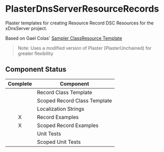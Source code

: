 # PlasterDnsServerResourceRecords
Plaster templates for creating Resource Record DSC Resources for the xDnsServer project.

Based on Gael Colas' [Sampler ClassResource Template](https://github.com/gaelcolas/Sampler/tree/master/Sampler/Templates/ClassResource)

>Note: Uses a modified version of Plaster (PlasterUnchained) for greater flexibility

## Component Status

| Complete | Component |
|:--------:|-----------|
|          | Record Class Template |
|          | Scoped Record Class Template |
|          | Localization Strings |
|     X    | Record Examples |
|     X    | Scoped Record Examples |
|          | Unit Tests |
|          | Scoped Unit Tests |
